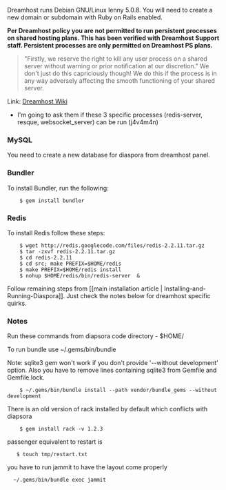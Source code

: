 Dreamhost runs Debian GNU/Linux lenny 5.0.8. You will need to create a new domain or subdomain with Ruby on Rails enabled.

**Per Dreamhost policy you are not permitted to run persistent processes on shared hosting plans.  This has been verified with Dreamhost Support staff.  Persistent processes are only permitted on Dreamhost PS plans.**

> "Firstly, we reserve the right to kill any user process on a shared server without warning or prior notification at our discretion."
> We don't just do this capriciously though! We do this if the process is in any way adversely affecting the smooth functioning of your shared server. 

Link: [Dreamhost Wiki](http://wiki.dreamhost.com/Cron_Jobs_%26_Persistent_Processes#What_is_your_persistent_.28background.29_process_policy.3F)

- I'm going to ask them if these 3 specific processes (redis-server, resque, websocket_server) can be run (j4v4m4n)

### MySQL

You need to create a new database for diaspora from dreamhost panel.

### Bundler

To install Bundler, run the following:

        $ gem install bundler 

### Redis 

To install Redis follow these steps:

        $ wget http://redis.googlecode.com/files/redis-2.2.11.tar.gz
        $ tar -zxvf redis-2.2.11.tar.gz
        $ cd redis-2.2.11
        $ cd src; make PREFIX=$HOME/redis
        $ make PREFIX=$HOME/redis install
        $ nohup $HOME/redis/bin/redis-server  &

Follow remaining steps from [[main installation article | Installing-and-Running-Diaspora]]. Just check the notes below for dreamhost specific quirks.

### Notes

Run these commands from diapsora code directory - $HOME/<yourdomain>

To run bundle use ~/.gems/bin/bundle 

Note: sqlite3 gem won't work if you don't provide '--without development' option. Also you have to remove lines containing sqlite3 from Gemfile and Gemfile.lock.

        $ ~/.gems/bin/bundle install --path vendor/bundle_gems --without development 

There is an old version of rack installed by default which conflicts with diapsora

        $ gem install rack -v 1.2.3

passenger equivalent to restart is

       $ touch tmp/restart.txt

you have to run jammit to have the layout come properly

      ~/.gems/bin/bundle exec jammit